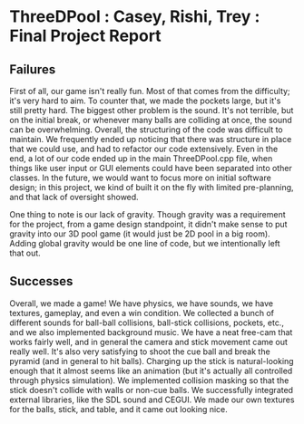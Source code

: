 # ThreeDPool : Casey, Rishi, Trey : Final Project Report

## Failures
First of all, our game isn't really fun. Most of that comes from the difficulty; it's very hard to aim. To counter that, we made the pockets large, but it's still pretty hard. The biggest other problem is the sound. It's not terrible, but on the initial break, or whenever many balls are colliding at once, the sound can be overwhelming. Overall, the structuring of the code was difficult to maintain. We frequently ended up noticing that there was structure in place that we could use, and had to refactor our code extensively. Even in the end, a lot of our code ended up in the main ThreeDPool.cpp file, when things like user input or GUI elements could have been separated into other classes. In the future, we would want to focus more on initial software design; in this project, we kind of built it on the fly with limited pre-planning, and that lack of oversight showed.

One thing to note is our lack of gravity. Though gravity was a requirement for the project, from a game design standpoint, it didn't make sense to put gravity into our 3D pool game (it would just be 2D pool in a big room). Adding global gravity would be one line of code, but we intentionally left that out.

## Successes 
Overall, we made a game! We have physics, we have sounds, we have textures, gameplay, and even a win condition. We collected a bunch of different sounds for ball-ball collisions, ball-stick collisions, pockets, etc., and we also implemented background music. We have a neat free-cam that works fairly well, and in general the camera and stick movement came out really well. It's also very satisfying to shoot the cue ball and break the pyramid (and in general to hit balls). Charging up the stick is natural-looking enough that it almost seems like an animation (but it's actually all controlled through physics simulation). We implemented collision masking so that the stick doesn't collide with walls or non-cue balls. We successfully integrated external libraries, like the SDL sound and CEGUI. We made our own textures for the balls, stick, and table, and it came out looking nice. 
